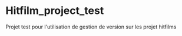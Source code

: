 # Hitfilm_project_test
Projet test pour l'utilisation de gestion de version sur les projet hitfilms
